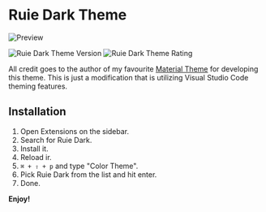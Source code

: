 # Ruie Dark Theme
![Preview](https://raw.githubusercontent.com/wesbos/cobalt2-vscode/cobalt2-updates/images/ss.png)

![Ruie Dark Theme Version](https://vsmarketplacebadge.apphb.com/version-short/RuieHQ.ruie-dark.svg) ![Ruie Dark Theme Rating](https://vsmarketplacebadge.apphb.com/rating-short/RuieHQ.ruie-dark.svg)

All credit goes to the author of my favourite [Material Theme](https://marketplace.visualstudio.com/items?itemName=Equinusocio.vsc-material-theme) for developing this theme. This is just a modification that is utilizing Visual Studio Code theming features.

## Installation

1. Open Extensions on the sidebar.
2. Search for Ruie Dark.
3. Install it.
4. Reload ir.
5. `⌘ + ⇧ + p` and type "Color Theme".
6. Pick Ruie Dark from the list and hit enter.
7. Done.

**Enjoy!**